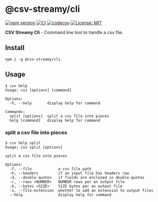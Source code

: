 # @csv-streamy/cli

[![npm version](https://badge.fury.io/js/@csv-streamy%2Fcli.svg)](https://badge.fury.io/js/@csv-streamy%2Fcli) [![CI](https://github.com/keidrun/csv-stream/workflows/CI-cli/badge.svg)](https://github.com/keidrun/csv-stream/actions/workflows/csv-streamy-cli.yml) [![codecov](https://codecov.io/gh/keidrun/csv-stream/branch/main/graph/badge.svg?flag=csv-streamy-cli)](https://codecov.io/gh/keidrun/csv-stream/tree/main/packages/csv-stream-cli) [![License: MIT](https://img.shields.io/badge/License-MIT-yellow.svg)](https://opensource.org/licenses/MIT)

**CSV Streamy Cli** - Command line tool to handle a csv file.

## Install

```shell
npm i -g @csv-streamy/cli
```

## Usage

```shell
$ csv help
Usage: csv [options] [command]

Options:
  -h, --help       display help for command

Commands:
  split [options]  split a csv file into pieces
  help [command]   display help for command
```

### split a csv file into pieces

```shell
$ csv help split
Usage: csv split [options]

split a csv file into pieces

Options:
  -f, --file            a csv file path
  -h, --headers         if an input file has headers row
  -d, --double-quotes   if fields are enclosed in double-quotes
  -r, --rows <NUMBER>   NUMBER rows per an output file
  -b, --bytes <SIZE>    SIZE bytes per an output file
  -x, --file-extension  whether to add an extension to output files
  --help                display help for command
```

